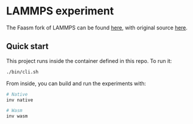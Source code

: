# LAMMPS experiment

The Faasm fork of LAMMPS can be found [here](https://github.com/faasm/lammps),
with original source [here](https://lammps.sandia.gov/).

## Quick start

This project runs inside the container defined in this repo. To run it:

```bash
./bin/cli.sh
```

From inside, you can build and run the experiments with:

```bash
# Native
inv native

# Wasm
inv wasm
```

